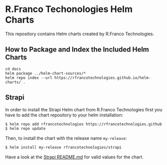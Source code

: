 # R.Franco Techonologies Helm Charts

This repository contains Helm charts created by R.Franco Technologies.

## How to Package and Index the Included Helm Charts

```
cd docs
helm package ../helm-chart-sources/*
helm repo index --url https://rfrancotechnologies.github.io/helm-charts/ .
```

## Strapi

In order to install the Strapi Helm chart from R.Franco Technologies first you have to add the chart repository to your helm installation:

```bash
$ helm repo add rfrancotechnologies https://rfrancotechnologies.github.io/helm-charts
$ helm repo update
```

Then, to install the chart with the release name `my-release`:

```bash
$ helm install my-release rfrancotechnologies/strapi
```

Have a look at the [Strapi README.md](https://github.com/rfrancotechnologies/helm-charts/blob/master/helm-chart-sources/strapi/README.md) for valid values for the chart.